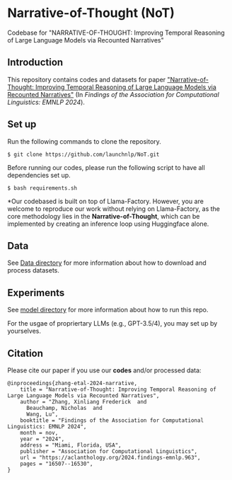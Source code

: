 # Narrative-of-Thought (NoT)
Codebase for "NARRATIVE-OF-THOUGHT: Improving Temporal Reasoning of Large Language Models via Recounted Narratives"

## Introduction
This repository contains codes and datasets for paper ["Narrative-of-Thought: Improving Temporal Reasoning of Large Language Models via Recounted Narratives"](https://aclanthology.org/2024.findings-emnlp.963/) (In <em>Findings of the Association for Computational Linguistics: EMNLP 2024</em>).


## Set up
Run the following commands to clone the repository.
```shell script
$ git clone https://github.com/launchnlp/NoT.git
```

Before running our codes, please run the following script to have all dependencies set up.
```shell script
$ bash requirements.sh
```

*Our codebased is built on top of Llama-Factory. However, you are welcome to reproduce our work without relying on Llama-Factory, as the core methodology lies in the **Narrative-of-Thought**, which can be implemented by creating an inference loop using Huggingface alone.

## Data 
See [Data directory](./Data/) for more information about how to download and process datasets.

## Experiments
See [model directory](./model/) for more information about how to run this repo.

For the usgae of propriertary LLMs (e.g., GPT-3.5/4), you may set up by yourselves.

## Citation
Please cite our paper if you use our **codes** and/or processed data:
```
@inproceedings{zhang-etal-2024-narrative,
    title = "Narrative-of-Thought: Improving Temporal Reasoning of Large Language Models via Recounted Narratives",
    author = "Zhang, Xinliang Frederick  and
      Beauchamp, Nicholas  and
      Wang, Lu",
    booktitle = "Findings of the Association for Computational Linguistics: EMNLP 2024",
    month = nov,
    year = "2024",
    address = "Miami, Florida, USA",
    publisher = "Association for Computational Linguistics",
    url = "https://aclanthology.org/2024.findings-emnlp.963",
    pages = "16507--16530",
}
```